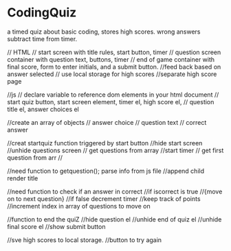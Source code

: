 # CodingQuiz
a timed quiz about basic coding, stores high scores. wrong answers subtract time from timer.


// HTML 
// start screen with title rules, start button, timer
// question screen container with question text, buttons, timer
// end of game container with final score, form to enter initials, and a submit button.
//feed back based on answer selected
// use local storage for high scores
//separate high score page

//js
// declare variable to reference dom elements in your html document
//  start quiz button, start screen element, timer el, high score el, 
//  question title el, answer choices el

//create an array of objects 
//  answer choice
// question text
// correct answer

//creat startquiz function triggered by start button
    //hide start screen
    //unhide questions screen
    // get questions from array 
    //start timer
    // get first question from arr 
    //

//need function to getquestion(); parse info from js file
    //append child render title

//need function to check if an answer in correct
    //if iscorrect is true 
    //{move on to next question}
    //if false decrement timer
    //keep track of points
    //increment index in array of questions to move on

//function to end the quiZ
    //hide question el
    //unhide end of quiz el
    //unhide final score el
    //show submit button


//sve high scores to local storage.
    //button to try again